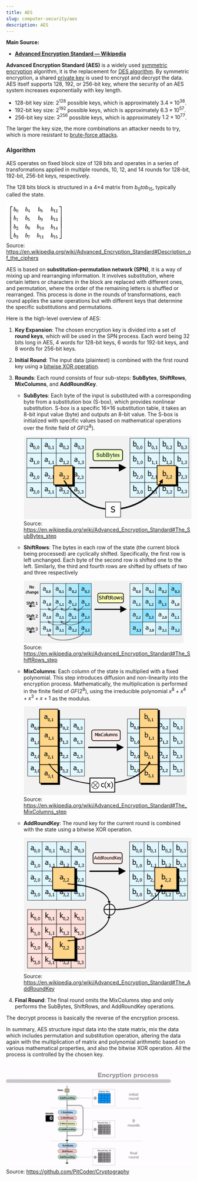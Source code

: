```yaml
---
title: AES
slug: computer-security/aes
description: AES
---
```


**Main Source:**

- **[Advanced Encryption Standard — Wikipedia](https://en.wikipedia.org/wiki/Advanced_Encryption_Standard)**

**Advanced Encryption Standard (AES)** is a widely used [symmetric encryption](/computer-security/encryption#symmetric--asymmetric-encryption) algorithm, it is the replacement for [DES algorithm](/computer-security/des). By symmetric encryption, a shared [private key](/computer-security/encryption#public--private-key) is used to encrypt and decrypt the data. AES itself supports 128, 192, or 256-bit key, where the security of an AES system increases exponentially with key length.

- 128-bit key size: $2^{128}$ possible keys, which is approximately $3.4 \times 10^{38}$.
- 192-bit key size: $2^{192}$ possible keys, which is approximately $6.3 \times 10^{57}$.
- 256-bit key size: $2^{256}$ possible keys, which is approximately $1.2 \times 10^{77}$.

The larger the key size, the more combinations an attacker needs to try, which is more resistant to [brute-force attacks](/computer-security/other-attack-and-exploit#brute-forcing).

### Algorithm

AES operates on fixed block size of 128 bits and operates in a series of transformations applied in multiple rounds, 10, 12, and 14 rounds for 128-bit, 192-bit, 256-bit keys, respectively.

The 128 bits block is structured in a 4×4 matrix from $b_{0} to b_{15}$, typically called the state.

![State matrix](./b-matrix.png)  
Source: https://en.wikipedia.org/wiki/Advanced_Encryption_Standard#Description_of_the_ciphers

AES is based on **substitution–permutation network (SPN)**, it is a way of mixing up and rearranging information. It involves substitution, where certain letters or characters in the block are replaced with different ones, and permutation, where the order of the remaining letters is shuffled or rearranged. This process is done in the rounds of transformations, each round applies the same operations but with different keys that determine the specific substitutions and permutations.

Here is the high-level overview of AES:

1. **Key Expansion**: The chosen encryption key is divided into a set of **round keys**, which will be used in the SPN process. Each word being 32 bits long in AES, 4 words for 128-bit keys, 6 words for 192-bit keys, and 8 words for 256-bit keys.

2. **Initial Round**: The input data (plaintext) is combined with the first round key using a [bitwise XOR operation](/computer-and-programming-fundamentals/bitwise-operation#xor).

3. **Rounds**: Each round consists of four sub-steps: **SubBytes**, **ShiftRows**, **MixColumns**, and **AddRoundKey**.

   - **SubBytes**: Each byte of the input is substituted with a corresponding byte from a substitution box (S-box), which provides nonlinear substitution. S-box is a specific 16×16 substitution table, it takes an 8-bit input value (byte) and outputs an 8-bit value. The S-box is initialized with specific values based on mathematical operations over the finite field of $GF(2^8)$.

     ![SubBytes step](./subbytes.png)  
      Source: https://en.wikipedia.org/wiki/Advanced_Encryption_Standard#The_SubBytes_step

   - **ShiftRows**: The bytes in each row of the state (the current block being processed) are cyclically shifted. Specifically, the first row is left unchanged. Each byte of the second row is shifted one to the left. Similarly, the third and fourth rows are shifted by offsets of two and three respectively

     ![ShiftRows step](./shiftrows.png)  
      Source: https://en.wikipedia.org/wiki/Advanced_Encryption_Standard#The_ShiftRows_step

   - **MixColumns**: Each column of the state is multiplied with a fixed polynomial. This step introduces diffusion and non-linearity into the encryption process. Mathematically, the multiplication is performed in the finite field of $GF(2^8)$, using the irreducible polynomial $x^8 + x^4 + x^3 + x + 1$ as the modulus.

     ![MixColumns step](./mixcolumns.png)  
      Source: https://en.wikipedia.org/wiki/Advanced_Encryption_Standard#The_MixColumns_step

   - **AddRoundKey**: The round key for the current round is combined with the state using a bitwise XOR operation.

     ![AddRoundKey step](./addroundkey.png)  
      Source: https://en.wikipedia.org/wiki/Advanced_Encryption_Standard#The_AddRoundKey

4. **Final Round**: The final round omits the MixColumns step and only performs the SubBytes, ShiftRows, and AddRoundKey operations.

The decrypt process is basically the reverse of the encryption process.

In summary, AES structure input data into the state matrix, mix the data which includes permutation and substitution operation, altering the data again with the multiplication of matrix and polynomial arithmetic based on various mathematical properties, and also the bitwise XOR operation. All the process is controlled by the chosen key.

![AES algorithm](./aes.gif)  
Source: https://github.com/PitCoder/Cryptography
